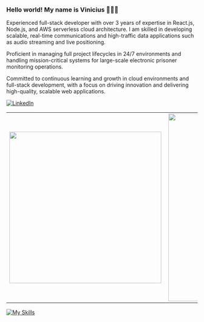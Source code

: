 ### Hello world! My name is **Vinicius** 🤘🧑‍💻

Experienced full-stack developer with over 3 years of expertise in React.js, Node.js, and AWS serverless cloud architecture. I am skilled in developing scalable, real-time communications and high-traffic data applications such as audio streaming and live positioning.

Proficient in managing full project lifecycles in 24/7 environments and handling mission-critical systems for large-scale electronic prisoner monitoring operations.

Committed to continuous learning and growth in cloud environments and full-stack development, with a focus on driving innovation and delivering high-quality, scalable web applications.

[![LinkedIn](https://img.shields.io/badge/linkedin-%230077B5.svg?style=for-the-badge&logo=linkedin&logoColor=white)](https://www.linkedin.com/in/vinicius-carvalho-guterres/)


<center>
<table>
    <tr>
        <td><img width="400px" align="left" src="https://github-readme-stats.vercel.app/api/top-langs/?username=viniciusGuterres&hide=html&layout=compact&theme=buefy" /></td>
        <td><img width="495px" align="left" src="https://github-readme-stats.vercel.app/api?username=viniciusGuterres&theme=buefy"/></td>
    </tr>   
</table>
</center>

[![My Skills](https://skillicons.dev/icons?i=javascript,react,typescript,nodejs,nestjs,aws,linux,mongodb,postgres,redis)](https://skillicons.dev)